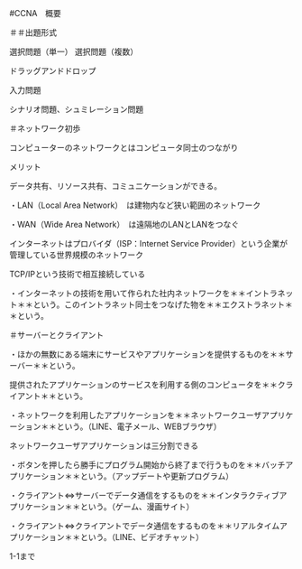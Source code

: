 #CCNA　概要

＃＃出題形式

選択問題（単一）
選択問題（複数）

ドラッグアンドドロップ

入力問題

シナリオ問題、シュミレーション問題

＃ネットワーク初歩

コンピューターのネットワークとはコンピュータ同士のつながり

メリット

データ共有、リソース共有、コミュニケーションができる。

・LAN（Local Area Network）　は建物内など狭い範囲のネットワーク

・WAN（Wide Area Network）　は遠隔地のLANとLANをつなぐ

インターネットはプロバイダ（ISP：Internet Service Provider）という企業が管理している世界規模のネットワーク

TCP/IPという技術で相互接続している

・インターネットの技術を用いて作られた社内ネットワークを＊＊イントラネット＊＊という。このイントラネット同士をつなげた物を＊＊エクストラネット＊＊という。

＃サーバーとクライアント

・ほかの無数にある端末にサービスやアプリケーションを提供するものを＊＊サーバー＊＊という。

提供されたアプリケーションのサービスを利用する側のコンピュータを＊＊クライアント＊＊という。

・ネットワークを利用したアプリケーションを＊＊ネットワークユーザアプリケーション＊＊という。（LINE、電子メール、WEBブラウザ）

ネットワークユーザアプリケーションは三分割できる

・ボタンを押したら勝手にプログラム開始から終了まで行うものを＊＊バッチアプリケーション＊＊という。（アップデートや更新プログラム）

・クライアント⇔サーバーでデータ通信をするものを＊＊インタラクティブアプリケーション＊＊という。（ゲーム、漫画サイト）

・クライアント⇔クライアントでデータ通信をするものを＊＊リアルタイムアプリケーション＊＊という。（LINE、ビデオチャット）

1-1まで 


